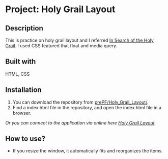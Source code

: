 # Project: Holy Grail Layout

## Description

This is practice on holy grail layout and I referred [In Search of the Holy Grail](http://alistapart.com/article/holygrail). I used CSS featured that float and media query.

## Built with

HTML, CSS

## Installation

1. You can download the repository from
[prePF/Holy_Grail_Layout/](https://github.com/leiachung41/prePF/tree/master/Holy_Grail_Layout/).
2. Find a index.html file in the repository, and open the index.html file in a browser.

*Or you can connect to the application via online here [Holy Grail Layout](https://leiachung41.github.io/prePF/Holy_Grail_Layout/index.html).*

## How to use?

- If you resize the window, it automatically fits and reorganizes the items.
